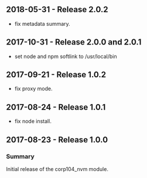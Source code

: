 ## 2018-05-31 - Release 2.0.2

  - fix metadata summary.

## 2017-10-31 - Release 2.0.0 and 2.0.1

  - set node and npm softlink to /usr/local/bin

## 2017-09-21 - Release 1.0.2

  - fix proxy mode.

## 2017-08-24 - Release 1.0.1

  - fix node install.

## 2017-08-23 - Release 1.0.0
### Summary

Initial release of the corp104_nvm module.
